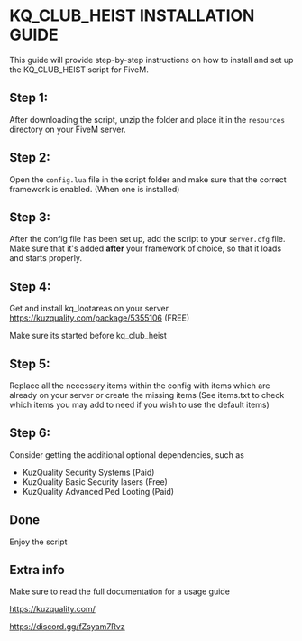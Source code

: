 # KQ_CLUB_HEIST INSTALLATION GUIDE

This guide will provide step-by-step instructions on how to install and set up the KQ_CLUB_HEIST script for FiveM. 

## Step 1:
After downloading the script, unzip the folder and place it in the `resources` directory on your FiveM server.

## Step 2:
Open the `config.lua` file in the script folder and make sure that the correct framework is enabled. (When one is installed)

## Step 3:
After the config file has been set up, add the script to your `server.cfg` file. Make sure that it's added **after** your framework of choice, so that it loads and starts properly.

## Step 4:
Get and install kq_lootareas on your server https://kuzquality.com/package/5355106 (FREE)

Make sure its started before kq_club_heist

## Step 5:
Replace all the necessary items within the config with items which are already on your server or create the missing items
(See items.txt to check which items you may add to need if you wish to use the default items)

## Step 6:
Consider getting the additional optional dependencies, such as
- KuzQuality Security Systems (Paid)
- KuzQuality Basic Security lasers (Free)
- KuzQuality Advanced Ped Looting (Paid)

## Done
Enjoy the script


## Extra info
Make sure to read the full documentation for a usage guide

https://kuzquality.com/

https://discord.gg/fZsyam7Rvz
